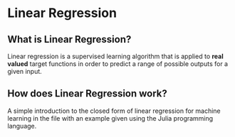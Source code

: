 # Linear Regression

## What is Linear Regression?

Linear regression is a supervised learning algorithm that is applied to **real valued** target functions in order to predict a range of possible outputs for a given input.

## How does Linear Regression work?

A simple introduction to the closed form of linear regression for machine learning in the []() file with an example given using the Julia programming language. 
